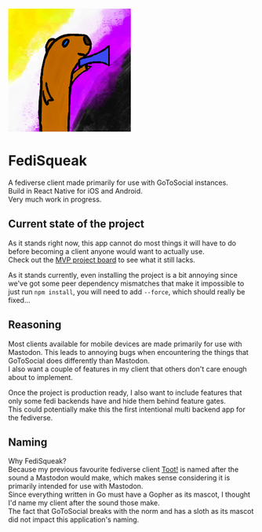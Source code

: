 ![A crudely drawn gopher with a megaphone superimposed above a nonbinary pride flag](assets/icon.png)

# FediSqueak

A fediverse client made primarily for use with GoToSocial instances.  
Build in React Native for iOS and Android.  
Very much work in progress.

## Current state of the project

As it stands right now, this app cannot do most things it will have to do before becoming a client anyone would want to actually use.  
Check out the [MVP project board](https://github.com/users/DysphoricUnicorn/projects/1/views/1) to see what it still lacks.

As it stands currently, even installing the project is a bit annoying since we've got some peer dependency mismatches that make it
impossible to just run `npm install`, you will need to add `--force`, which should really be fixed...

## Reasoning

Most clients available for mobile devices are made primarily for use with Mastodon. This leads to annoying bugs when encountering the things
that GoToSocial does differently than Mastodon.  
I also want a couple of features in my client that others don't care enough about to implement.

Once the project is production ready, I also want to include features that only some fedi backends have and
hide them behind feature gates.  
This could potentially make this the first intentional multi backend app for the fediverse.

## Naming

Why FediSqueak?  
Because my previous favourite fediverse client [Toot!](https://apps.apple.com/de/app/toot/id1229021451) is named after the sound a Mastodon
would make, which makes sense considering it is primarily intended for use with Mastodon.  
Since everything written in Go must have a Gopher as its mascot, I thought I'd name my client after the sound those make.  
The fact that GoToSocial breaks with the norm and has a sloth as its mascot did not impact this application's naming.
